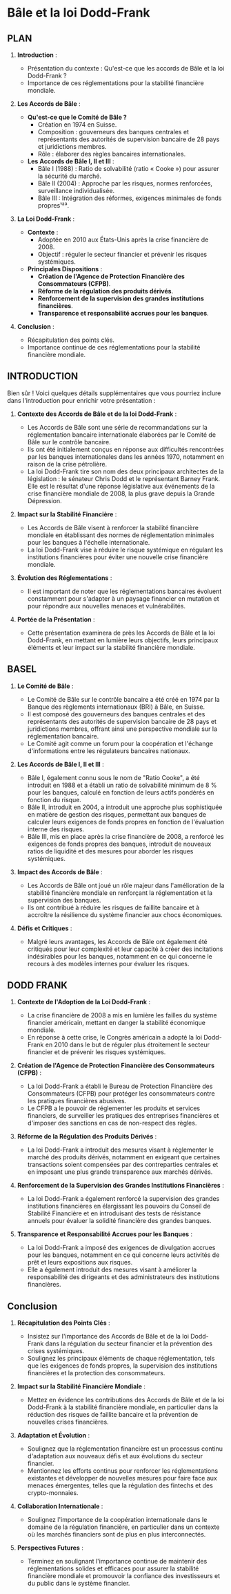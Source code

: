 # Bâle et la loi Dodd-Frank

## PLAN

1. **Introduction** :
    - Présentation du contexte : Qu'est-ce que les accords de Bâle et la loi Dodd-Frank ?
    - Importance de ces réglementations pour la stabilité financière mondiale.

2. **Les Accords de Bâle** :
    - **Qu'est-ce que le Comité de Bâle ?**
        - Création en 1974 en Suisse.
        - Composition : gouverneurs des banques centrales et représentants des autorités de supervision bancaire de 28 pays et juridictions membres.
        - Rôle : élaborer des règles bancaires internationales.
    - **Les Accords de Bâle I, II et III** :
        - Bâle I (1988) : Ratio de solvabilité (ratio « Cooke ») pour assurer la sécurité du marché.
        - Bâle II (2004) : Approche par les risques, normes renforcées, surveillance individualisée.
        - Bâle III : Intégration des réformes, exigences minimales de fonds propres¹²³.

3. **La Loi Dodd-Frank** :
    - **Contexte** :
        - Adoptée en 2010 aux États-Unis après la crise financière de 2008.
        - Objectif : réguler le secteur financier et prévenir les risques systémiques.
    - **Principales Dispositions** :
        - **Création de l'Agence de Protection Financière des Consommateurs (CFPB)**.
        - **Réforme de la régulation des produits dérivés**.
        - **Renforcement de la supervision des grandes institutions financières**.
        - **Transparence et responsabilité accrues pour les banques**.

4. **Conclusion** :
    - Récapitulation des points clés.
    - Importance continue de ces réglementations pour la stabilité financière mondiale.

## INTRODUCTION 
Bien sûr ! Voici quelques détails supplémentaires que vous pourriez inclure dans l'introduction pour enrichir votre présentation :

1. **Contexte des Accords de Bâle et de la loi Dodd-Frank** :
   - Les Accords de Bâle sont une série de recommandations sur la réglementation bancaire internationale élaborées par le Comité de Bâle sur le contrôle bancaire.
   - Ils ont été initialement conçus en réponse aux difficultés rencontrées par les banques internationales dans les années 1970, notamment en raison de la crise pétrolière.
   - La loi Dodd-Frank tire son nom des deux principaux architectes de la législation : le sénateur Chris Dodd et le représentant Barney Frank. Elle est le résultat d'une réponse législative aux événements de la crise financière mondiale de 2008, la plus grave depuis la Grande Dépression.

2. **Impact sur la Stabilité Financière** :
   - Les Accords de Bâle visent à renforcer la stabilité financière mondiale en établissant des normes de réglementation minimales pour les banques à l'échelle internationale.
   - La loi Dodd-Frank vise à réduire le risque systémique en régulant les institutions financières pour éviter une nouvelle crise financière mondiale.

3. **Évolution des Réglementations** :
   - Il est important de noter que les réglementations bancaires évoluent constamment pour s'adapter à un paysage financier en mutation et pour répondre aux nouvelles menaces et vulnérabilités.

4. **Portée de la Présentation** :
   - Cette présentation examinera de près les Accords de Bâle et la loi Dodd-Frank, en mettant en lumière leurs objectifs, leurs principaux éléments et leur impact sur la stabilité financière mondiale.


## BASEL

1. **Le Comité de Bâle** :
   - Le Comité de Bâle sur le contrôle bancaire a été créé en 1974 par la Banque des règlements internationaux (BRI) à Bâle, en Suisse.
   - Il est composé des gouverneurs des banques centrales et des représentants des autorités de supervision bancaire de 28 pays et juridictions membres, offrant ainsi une perspective mondiale sur la réglementation bancaire.
   - Le Comité agit comme un forum pour la coopération et l'échange d'informations entre les régulateurs bancaires nationaux.

2. **Les Accords de Bâle I, II et III** :
   - Bâle I, également connu sous le nom de "Ratio Cooke", a été introduit en 1988 et a établi un ratio de solvabilité minimum de 8 % pour les banques, calculé en fonction de leurs actifs pondérés en fonction du risque.
   - Bâle II, introduit en 2004, a introduit une approche plus sophistiquée en matière de gestion des risques, permettant aux banques de calculer leurs exigences de fonds propres en fonction de l'évaluation interne des risques.
   - Bâle III, mis en place après la crise financière de 2008, a renforcé les exigences de fonds propres des banques, introduit de nouveaux ratios de liquidité et des mesures pour aborder les risques systémiques.

3. **Impact des Accords de Bâle** :
   - Les Accords de Bâle ont joué un rôle majeur dans l'amélioration de la stabilité financière mondiale en renforçant la réglementation et la supervision des banques.
   - Ils ont contribué à réduire les risques de faillite bancaire et à accroître la résilience du système financier aux chocs économiques.

4. **Défis et Critiques** :
   - Malgré leurs avantages, les Accords de Bâle ont également été critiqués pour leur complexité et leur capacité à créer des incitations indésirables pour les banques, notamment en ce qui concerne le recours à des modèles internes pour évaluer les risques.

## DODD FRANK


1. **Contexte de l'Adoption de la Loi Dodd-Frank** :
   - La crise financière de 2008 a mis en lumière les failles du système financier américain, mettant en danger la stabilité économique mondiale.
   - En réponse à cette crise, le Congrès américain a adopté la loi Dodd-Frank en 2010 dans le but de réguler plus étroitement le secteur financier et de prévenir les risques systémiques.

2. **Création de l'Agence de Protection Financière des Consommateurs (CFPB)** :
   - La loi Dodd-Frank a établi le Bureau de Protection Financière des Consommateurs (CFPB) pour protéger les consommateurs contre les pratiques financières abusives.
   - Le CFPB a le pouvoir de réglementer les produits et services financiers, de surveiller les pratiques des entreprises financières et d'imposer des sanctions en cas de non-respect des règles.

3. **Réforme de la Régulation des Produits Dérivés** :
   - La loi Dodd-Frank a introduit des mesures visant à réglementer le marché des produits dérivés, notamment en exigeant que certaines transactions soient compensées par des contreparties centrales et en imposant une plus grande transparence aux marchés dérivés.

4. **Renforcement de la Supervision des Grandes Institutions Financières** :
   - La loi Dodd-Frank a également renforcé la supervision des grandes institutions financières en élargissant les pouvoirs du Conseil de Stabilité Financière et en introduisant des tests de résistance annuels pour évaluer la solidité financière des grandes banques.

5. **Transparence et Responsabilité Accrues pour les Banques** :
   - La loi Dodd-Frank a imposé des exigences de divulgation accrues pour les banques, notamment en ce qui concerne leurs activités de prêt et leurs expositions aux risques.
   - Elle a également introduit des mesures visant à améliorer la responsabilité des dirigeants et des administrateurs des institutions financières.


## Conclusion 

1. **Récapitulation des Points Clés** :
   - Insistez sur l'importance des Accords de Bâle et de la loi Dodd-Frank dans la régulation du secteur financier et la prévention des crises systémiques.
   - Soulignez les principaux éléments de chaque réglementation, tels que les exigences de fonds propres, la supervision des institutions financières et la protection des consommateurs.

2. **Impact sur la Stabilité Financière Mondiale** :
   - Mettez en évidence les contributions des Accords de Bâle et de la loi Dodd-Frank à la stabilité financière mondiale, en particulier dans la réduction des risques de faillite bancaire et la prévention de nouvelles crises financières.

3. **Adaptation et Évolution** :
   - Soulignez que la réglementation financière est un processus continu d'adaptation aux nouveaux défis et aux évolutions du secteur financier.
   - Mentionnez les efforts continus pour renforcer les réglementations existantes et développer de nouvelles mesures pour faire face aux menaces émergentes, telles que la régulation des fintechs et des crypto-monnaies.

4. **Collaboration Internationale** :
   - Soulignez l'importance de la coopération internationale dans le domaine de la régulation financière, en particulier dans un contexte où les marchés financiers sont de plus en plus interconnectés.

5. **Perspectives Futures** :
   - Terminez en soulignant l'importance continue de maintenir des réglementations solides et efficaces pour assurer la stabilité financière mondiale et promouvoir la confiance des investisseurs et du public dans le système financier.
